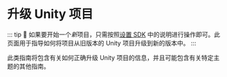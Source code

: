 # 升级 Unity 项目

::: tip
📘 如果要开始一个*新*项目，只需按照[设置 SDK](/creators.vrchat.com/sdk/) 中的说明进行操作即可。此页面用于指导如何将项目从旧版本的 Unity 项目升级到新的版本中。
:::

此类指南将包含有关如何正确升级 Unity 项目的信息，并且可能包含有关特定主题的其他指南。